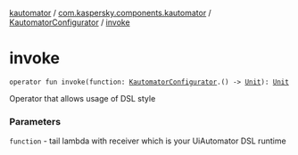 [kautomator](../../index.md) / [com.kaspersky.components.kautomator](../index.md) / [KautomatorConfigurator](index.md) / [invoke](./invoke.md)

# invoke

`operator fun invoke(function: `[`KautomatorConfigurator`](index.md)`.() -> `[`Unit`](https://kotlinlang.org/api/latest/jvm/stdlib/kotlin/-unit/index.html)`): `[`Unit`](https://kotlinlang.org/api/latest/jvm/stdlib/kotlin/-unit/index.html)

Operator that allows usage of DSL style

### Parameters

`function` - tail lambda with receiver which is your UiAutomator DSL runtime